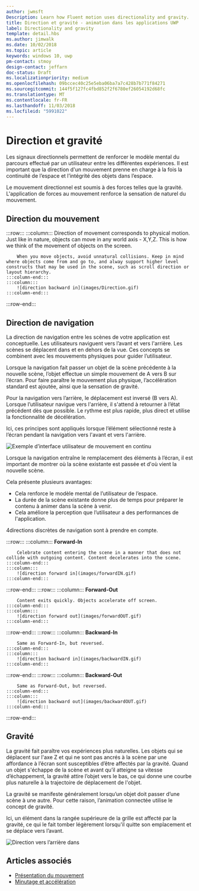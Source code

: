 ```yaml
---
author: jwmsft
Description: Learn how Fluent motion uses directionality and gravity.
title: Direction et gravité - animation dans les applications UWP
label: Directionality and gravity
template: detail.hbs
ms.author: jimwalk
ms.date: 10/02/2018
ms.topic: article
keywords: windows 10, uwp
pm-contact: stmoy
design-contact: jeffarn
doc-status: Draft
ms.localizationpriority: medium
ms.openlocfilehash: 09bccec40c25e5eba06ba7a7c428b7b771f84271
ms.sourcegitcommit: 144f5f127fc4fbd852f2f6780ef26054192d68fc
ms.translationtype: MT
ms.contentlocale: fr-FR
ms.lasthandoff: 11/03/2018
ms.locfileid: "5991022"
---
```

# <a name="directionality-and-gravity"></a>Direction et gravité

Les signaux directionnels permettent de renforcer le modèle mental du parcours effectué par un utilisateur entre les différentes expériences. Il est important que la direction d'un mouvement prenne en charge à la fois la continuité de l’espace et l’intégrité des objets dans l’espace.

Le mouvement directionnel est soumis à des forces telles que la gravité. L'application de forces au mouvement renforce la sensation de naturel du mouvement.

## <a name="direction-of-movement"></a>Direction du mouvement

:::row:::
    :::column:::
        Direction of movement corresponds to physical motion. Just like in nature, objects can move in any world axis - X,Y,Z. This is how we think of the movement of objects on the screen.

        When you move objects, avoid unnatural collisions. Keep in mind where objects come from and go to, and alway support higher level constructs that may be used in the scene, such as scroll direction or layout hierarchy.
    :::column-end:::
    :::column:::
        ![direction backward in](images/Direction.gif)
    :::column-end:::
:::row-end:::

## <a name="direction-of-navigation"></a>Direction de navigation

La direction de navigation entre les scènes de votre application est conceptuelle. Les utilisateurs naviguent vers l’avant et vers l'arrière. Les scènes se déplacent dans et en dehors de la vue. Ces concepts se combinent avec les mouvements physiques pour guider l’utilisateur.

Lorsque la navigation fait passer un objet de la scène précédente à la nouvelle scène, l’objet effectue un simple mouvement de A vers B sur l’écran. Pour faire paraître le mouvement plus physique, l’accélération standard est ajoutée, ainsi que la sensation de gravité.

Pour la navigation vers l’arrière, le déplacement est inversé (B vers A). Lorsque l’utilisateur navigue vers l'arrière, il s'attend à retourner à l’état précédent dès que possible. Le rythme est plus rapide, plus direct et utilise la fonctionnalité de décélération.

Ici, ces principes sont appliqués lorsque l’élément sélectionné reste à l’écran pendant la navigation vers l'avant et vers l'arrière.

![Exemple d’interface utilisateur de mouvement en continu](images/continuous3.gif)

Lorsque la navigation entraîne le remplacement des éléments à l’écran, il est important de montrer où la scène existante est passée et d'où vient la nouvelle scène.

Cela présente plusieurs avantages:

- Cela renforce le modèle mental de l’utilisateur de l’espace.
- La durée de la scène existante donne plus de temps pour préparer le contenu à animer dans la scène à venir.
- Cela améliore la perception que l’utilisateur a des performances de l'application.

4directions discrètes de navigation sont à prendre en compte.

:::row:::
    :::column:::
        **Forward-In**

        Celebrate content entering the scene in a manner that does not collide with outgoing content. Content decelerates into the scene.
    :::column-end:::
    :::column:::
        ![direction forward in](images/forwardIN.gif)
    :::column-end:::
:::row-end:::
:::row:::
    :::column:::
        **Forward-Out**

        Content exits quickly. Objects accelerate off screen.
    :::column-end:::
    :::column:::
        ![direction forward out](images/forwardOUT.gif)
    :::column-end:::
:::row-end:::
:::row:::
    :::column:::
        **Backward-In**

        Same as Forward-In, but reversed.
    :::column-end:::
    :::column:::
        ![direction backward in](images/backwardIN.gif)
    :::column-end:::
:::row-end:::
:::row:::
    :::column:::
        **Backward-Out**

        Same as Forward-Out, but reversed.
    :::column-end:::
    :::column:::
        ![direction backward out](images/backwardOUT.gif)
    :::column-end:::
:::row-end:::

## <a name="gravity"></a>Gravité

La gravité fait paraître vos expériences plus naturelles. Les objets qui se déplacent sur l'axe Z et qui ne sont pas ancrés à la scène par une affordance à l’écran sont susceptibles d’être affectés par la gravité. Quand un objet s'échappe de la scène et avant qu’il atteigne sa vitesse d’échappement, la gravité attire l’objet vers le bas, ce qui donne une courbe plus naturelle à la trajectoire de déplacement de l'objet.

La gravité se manifeste généralement lorsqu’un objet doit passer d’une scène à une autre. Pour cette raison, l’animation connectée utilise le concept de gravité.

Ici, un élément dans la rangée supérieure de la grille est affecté par la gravité, ce qui le fait tomber légèrement lorsqu'il quitte son emplacement et se déplace vers l’avant.

![Direction vers l’arrière dans](images/continuity-photos.gif)

## <a name="related-articles"></a>Articles associés

- [Présentation du mouvement](index.md)
- [Minutage et accélération](timing-and-easing.md)